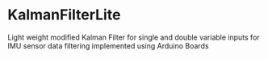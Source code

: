 # KalmanFilterLite
Light weight modified Kalman Filter for single and double variable inputs for IMU sensor data filtering implemented using Arduino Boards
